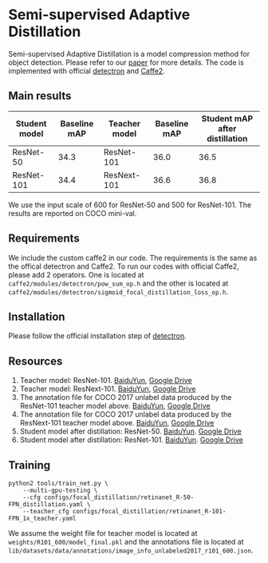 # Semi-supervised Adaptive Distillation

Semi-supervised Adaptive Distillation is a model compression method for object detection. Please refer to our [paper]() for more details. The code is implemented with official [detectron](https://github.com/facebookresearch/Detectron) and [Caffe2](https://github.com/caffe2/caffe2).


## Main results
| Student model | Baseline mAP | Teacher model | Baseline mAP | Student mAP after distillation |
|---------------|--------------|---------------|--------------|--------------------------------|
| ResNet-50     | 34.3         | ResNet-101    | 36.0         | 36.5                           |
| ResNet-101    | 34.4         | ResNext-101   | 36.6         | 36.8                           |

We use the input scale of 600 for ResNet-50 and 500 for ResNet-101. The results are reported on COCO mini-val.

## Requirements
We include the custom caffe2 in our code. The requirements is the same as the offical detectron and Caffe2. To run our codes with official Caffe2, please add 2 operators. One is located at `caffe2/modules/detectron/pow_sum_op.h` and the other is located at `caffe2/modules/detectron/sigmoid_focal_distillation_loss_op.h`.

## Installation
Please follow the official installation step of [detectron](https://github.com/facebookresearch/Detectron/blob/master/INSTALL.md).

## Resources
1. Teacher model: ResNet-101. [BaiduYun](https://pan.baidu.com/s/1TM4I_Oh8PopWmiPfiNCAgw), [Google Drive](https://drive.google.com/file/d/1U0ztguUHH2aSgoa9wlwaQbvykbZmtOMx/view?usp=sharing)
2. Teacher model: ResNext-101. [BaiduYun](https://pan.baidu.com/s/179YtcwfNiUMUwfQHZrQJOQ), [Google Drive](https://drive.google.com/open?id=1aGy2XhGsZUgyOeYz7d634_kpsKl03IJp)
3. The annotation file for COCO 2017 unlabel data produced by the ResNet-101 teacher model above. [BaiduYun](https://pan.baidu.com/s/1oQRpiEGKj7ouUfkqHuuBcw), [Google Drive](https://drive.google.com/open?id=1OwOIgrKgnLrkVvWXT8Dm_1fDlk82mans)
4. The annotation file for COCO 2017 unlabel data produced by the ResNext-101 teacher model above. [BaiduYun](https://pan.baidu.com/s/1HVtsagarfVi9JbFPO7WiRg), [Google Drive](https://drive.google.com/open?id=1bYbXzVk6AgVO3nsZT1FZZ9nXeamzWF7w)
5. Student model after distillation: ResNet-50. [BaiduYun](https://pan.baidu.com/s/1ENCADkbnUlo9Dls1fS4I9w). [Google Drive](https://drive.google.com/open?id=10ZGYRKXuhDkoibXb9CuO5-YRNC2t3cYN)
5. Student model after distillation: ResNet-101. [BaiduYun](https://pan.baidu.com/s/1epMPEWPUw9ULn6KVjn6iDw). [Google Drive](https://drive.google.com/open?id=1AsezxkROn9jcLikjiLbZFeh-3wGNJUpX)


## Training
```
python2 tools/train_net.py \
    --multi-gpu-testing \
    --cfg configs/focal_distillation/retinanet_R-50-FPN_distillation.yaml \
    --teacher_cfg configs/focal_distillation/retinanet_R-101-FPN_1x_teacher.yaml
```
We assume the weight file for teacher model is located at `weights/R101_600/model_final.pkl` and the annotations file is located at `lib/datasets/data/annotations/image_info_unlabeled2017_r101_600.json`. 


